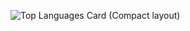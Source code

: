 ![Top Languages Card (Compact layout)](https://github-readme-stats.vercel.app/api/top-langs/?username=yuriamm&layout=compact)
